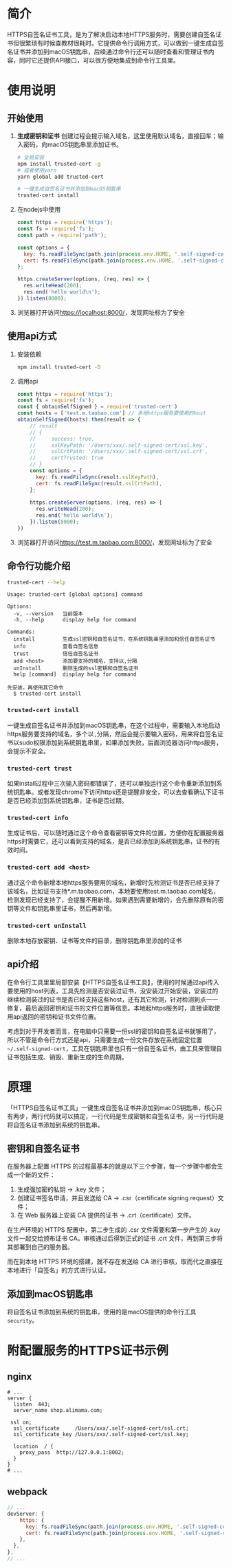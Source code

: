 # 简介
HTTPS自签名证书工具，是为了解决启动本地HTTPS服务时，需要创建自签名证书但很繁琐有时候查教材很耗时。它提供命令行调用方式，可以做到一键生成自签名证书并添加到macOS钥匙串，后续通过命令行还可以随时查看和管理证书内容，同时它还提供API接口，可以很方便地集成到命令行工具里。

# 使用说明
## 开始使用
1. **生成密钥和证书** 创建过程会提示输入域名，这里使用默认域名，直接回车；输入密码，向macOS钥匙串里添加证书。
	
	```bash
	# 全局安装
	npm install trusted-cert -g
	# 或者使用yarn
	yarn global add trusted-cert
	
	# 一键生成自签名证书并添加到macOS钥匙串
	trusted-cert install
	```
2. 在nodejs中使用
 
	```javascript
	const https = require('https');
	const fs = require('fs');
	const path = require('path');
	
	const options = {
      key: fs.readFileSync(path.join(process.env.HOME, '.self-signed-cert/ssl.key')),
      cert: fs.readFileSync(path.join(process.env.HOME, '.self-signed-cert/ssl.crt')),
	};
	
	https.createServer(options, (req, res) => {
	  res.writeHead(200);
	  res.end('hello world\n');
	}).listen(8000);
	```
3. 浏览器打开访问<https://localhost:8000/>，发现网址标为了安全

## 使用api方式
1. 安装依赖  
	```bash
	npm install trusted-cert -D
	```
	
2. 调用api  

	```javascript
	const https = require('https');
	const fs = require('fs');
	const { obtainSelfSigned } = require('trusted-cert')
	const hosts = ['test.m.taobao.com'] // 本地https服务要使用的host
	obtainSelfSigned(hosts).then(result => {
	    // result
	    // {
	    //     success: true,
	    //     sslKeyPath: '/Users/xxx/.self-signed-cert/ssl.key',
	    //     sslCrtPath: '/Users/xxx/.self-signed-cert/ssl.crt',
	    //     certTrusted: true
	    // }
		const options = {
	      key: fs.readFileSync(result.sslKeyPath),
	      cert: fs.readFileSync(result.sslCrtPath),
		};
		
		https.createServer(options, (req, res) => {
		  res.writeHead(200);
		  res.end('hello world\n');
		}).listen(8000);
	})
	```
3. 浏览器打开访问<https://test.m.taobao.com:8000/>，发现网址标为了安全
## 命令行功能介绍
```bash
trusted-cert --help
```

```
Usage: trusted-cert [global options] command

Options:
  -v, --version   当前版本
  -h, --help      display help for command

Commands:
  install         生成ssl密钥和自签名证书，在系统钥匙串里添加和信任自签名证书
  info            查看自签名信息
  trust           信任自签名证书
  add <host>      添加要支持的域名，支持以,分隔
  unInstall       删除生成的ssl密钥和自签名证书
  help [command]  display help for command

先安装，再使用其它命令
  $ trusted-cert install
```

### `trusted-cert install`
一键生成自签名证书并添加到macOS钥匙串，在这个过程中，需要输入本地启动https服务要支持的域名，多个以`,`分隔，然后会提示要输入密码，用来将自签名证书以sudo权限添加到系统钥匙串里，如果添加失败，后面浏览器访问https服务，会提示不安全。

### `trusted-cert trust`
如果install过程中三次输入密码都错误了，还可以单独运行这个命令重新添加到系统钥匙串。或者发现chrome下访问https还是提醒非安全，可以去查看确认下证书是否已经添加到系统钥匙串，证书是否过期。

### `trusted-cert info`
生成证书后，可以随时通过这个命令查看密钥等文件的位置，方便你在配置服务器https时需要它，还可以看到支持的域名，是否已经添加到系统钥匙串，证书的有效时间。

### `trusted-cert add <host>`
通过这个命令新增本地https服务要用的域名，新增时先检测证书是否已经支持了该域名，比如证书支持*.m.taobao.com，本地要使用test.m.taobao.com域名，检测发现已经支持了，会提醒不用新增。如果遇到需要新增的，会先删除原有的密钥等文件和钥匙串里证书，然后再新增。

### `trusted-cert unInstall`
删除本地存放密钥、证书等文件的目录，删除钥匙串里添加的证书


## api介绍
在命令行工具里里局部安装【HTTPS自签名证书工具】，使用的时候通过api传入要使用的host列表，工具先检测是否安装过证书，没安装过开始安装，安装过的继续检测装过的证书是否已经支持这些host，还有其它检测，针对检测到点一一修复，最后返回密钥和证书的文件位置等信息。本地起https服务时，直接读取使用api返回的密钥和证书文件位置。

考虑到对于开发者而言，在电脑中只需要一份ssl的密钥和自签名证书就够用了，所以不管是命令行方式还是api，只需要生成一份文件存放在系统固定位置`~/.self-signed-cert`，工具在钥匙串里也只有一份自签名证书，由工具来管理自证书包括生成、销毁、重新生成的生命周期。


# 原理
「HTTPS自签名证书工具」一键生成自签名证书并添加到macOS钥匙串，核心只有两步，两行代码就可以搞定，一行代码是生成密钥和自签名证书，另一行代码是将自签名证书添加到系统的钥匙串。

## 密钥和自签名证书

在服务器上配置 HTTPS 的过程最基本的就是以下三个步骤，每一个步骤中都会生成一个新的文件：

1. 生成强加密的私钥 -> .key 文件；
2. 创建证书签名申请，并且发送给 CA -> .csr（certificate signing request）文件；
3. 在 Web 服务器上安装 CA 提供的证书 -> .crt（certificate）文件。

在生产环境的 HTTPS 配置中，第二步生成的 .csr 文件需要和第一步产生的 .key 文件一起交给颁布证书 CA，审核通过后得到正式的证书 .crt 文件，再到第三步将其部署到自己的服务器。

而在到本地 HTTPS 环境的搭建，就不存在发送给 CA 进行审核，取而代之直接在本地进行「自签名」的方式进行认证。


## 添加到macOS钥匙串
将自签名证书添加到系统的钥匙串，使用的是macOS提供的命令行工具`security`。



# 附配置服务的HTTPS证书示例
## nginx
```nginx
# ...
server {
  listen  443;
  server_name shop.alimama.com;
 
 ssl on;
  ssl_certificate     /Users/xxx/.self-signed-cert/ssl.crt;
  ssl_certificate_key /Users/xxx/.self-signed-cert/ssl.key;
 
  location  / {
    proxy_pass  http://127.0.0.1:8002;
  }
}
# ...
```

## webpack
```javascript
// ...
devServer: {
    https: {
      key: fs.readFileSync(path.join(process.env.HOME, '.self-signed-cert/ssl.key')),
      cert: fs.readFileSync(path.join(process.env.HOME, '.self-signed-cert/ssl.crt')),
    },
  },
},
// ...
```
